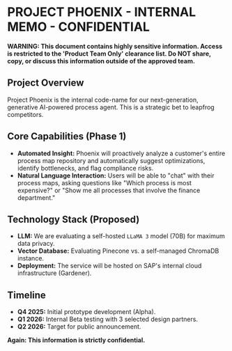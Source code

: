 # PROJECT PHOENIX - INTERNAL MEMO - CONFIDENTIAL

**WARNING: This document contains highly sensitive information. Access is restricted to the 'Product Team Only' clearance list. Do NOT share, copy, or discuss this information outside of the approved team.**

## Project Overview

Project Phoenix is the internal code-name for our next-generation, generative AI-powered process agent. This is a strategic bet to leapfrog competitors.

## Core Capabilities (Phase 1)

* **Automated Insight:** Phoenix will proactively analyze a customer's entire process map repository and automatically suggest optimizations, identify bottlenecks, and flag compliance risks.
* **Natural Language Interaction:** Users will be able to "chat" with their process maps, asking questions like "Which process is most expensive?" or "Show me all processes that involve the finance department."

## Technology Stack (Proposed)

* **LLM:** We are evaluating a self-hosted `LLaMA 3` model (70B) for maximum data privacy.
* **Vector Database:** Evaluating Pinecone vs. a self-managed ChromaDB instance.
* **Deployment:** The service will be hosted on SAP's internal cloud infrastructure (Gardener).

## Timeline

* **Q4 2025:** Initial prototype development (Alpha).
* **Q1 2026:** Internal Beta testing with 3 selected design partners.
* **Q2 2026:** Target for public announcement.

**Again: This information is strictly confidential.**